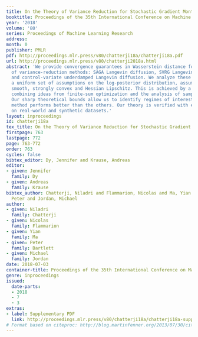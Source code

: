 ```yaml
---
title: On the Theory of Variance Reduction for Stochastic Gradient Monte Carlo
booktitle: Proceedings of the 35th International Conference on Machine Learning
year: '2018'
volume: '80'
series: Proceedings of Machine Learning Research
address: 
month: 0
publisher: PMLR
pdf: http://proceedings.mlr.press/v80/chatterji18a/chatterji18a.pdf
url: http://proceedings.mlr.press/v80/chatterji2018a.html
abstract: 'We provide convergence guarantees in Wasserstein distance for a variety
  of variance-reduction methods: SAGA Langevin diffusion, SVRG Langevin diffusion
  and control-variate underdamped Langevin diffusion. We analyze these methods under
  a uniform set of assumptions on the log-posterior distribution, assuming it to be
  smooth, strongly convex and Hessian Lipschitz. This is achieved by a new proof technique
  combining ideas from finite-sum optimization and the analysis of sampling methods.
  Our sharp theoretical bounds allow us to identify regimes of interest where each
  method performs better than the others. Our theory is verified with experiments
  on real-world and synthetic datasets.'
layout: inproceedings
id: chatterji18a
tex_title: On the Theory of Variance Reduction for Stochastic Gradient {M}onte {C}arlo
firstpage: 763
lastpage: 772
page: 763-772
order: 763
cycles: false
bibtex_editor: Dy, Jennifer and Krause, Andreas
editor:
- given: Jennifer
  family: Dy
- given: Andreas
  family: Krause
bibtex_author: Chatterji, Niladri and Flammarion, Nicolas and Ma, Yian and Bartlett,
  Peter and Jordan, Michael
author:
- given: Niladri
  family: Chatterji
- given: Nicolas
  family: Flammarion
- given: Yian
  family: Ma
- given: Peter
  family: Bartlett
- given: Michael
  family: Jordan
date: 2018-07-03
container-title: Proceedings of the 35th International Conference on Machine Learning
genre: inproceedings
issued:
  date-parts:
  - 2018
  - 7
  - 3
extras:
- label: Supplementary PDF
  link: http://proceedings.mlr.press/v80/chatterji18a/chatterji18a-supp.pdf
# Format based on citeproc: http://blog.martinfenner.org/2013/07/30/citeproc-yaml-for-bibliographies/
---
```

